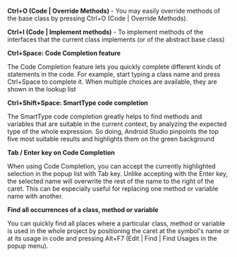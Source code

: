 **Ctrl+O (Code | Override Methods)** - You may easily override methods of the base class by pressing Ctrl+O (Code | Override Methods).

**Ctrl+I (Code | Implement methods)** - To implement methods of the interfaces that the current class implements (or of the abstract base class)

**Ctrl+Space: Code Completion feature**

The Code Completion feature lets you quickly complete different kinds of statements in the code. For example, start typing a class name and press Ctrl+Space to complete it. When multiple choices are available, they are shown in the lookup list

**Ctrl+Shift+Space: SmartType code completion**

The SmartType code completion greatly helps to find methods and variables that are suitable in the current context, by analyzing the expected type of the whole expression. So doing, Android Studio pinpoints the top five most suitable results and highlights them on the green background

**Tab / Enter key on Code Completion**

When using Code Completion, you can accept the currently highlighted selection in the popup list with Tab key.
Unlike accepting with the Enter key, the selected name will overwrite the rest of the name to the right of the caret. This can be especially useful for replacing one method or variable name with another.

**Find all occurrences of a class, method or variable**

You can quickly find all places where a particular class, method or variable is used in the whole project by positioning the caret at the symbol's name or at its usage in code and pressing Alt+F7 (Edit | Find | Find Usages in the popup menu).